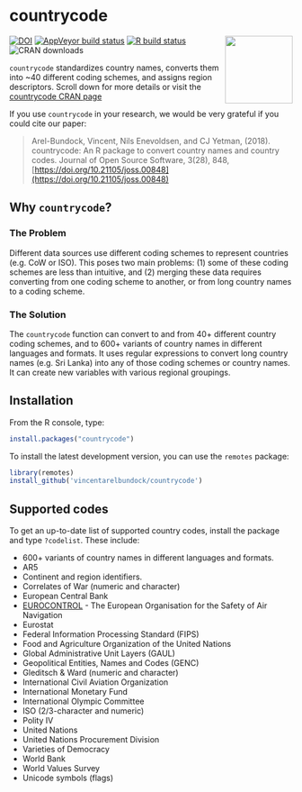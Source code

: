 # countrycode

<img src="https://user-images.githubusercontent.com/987057/167296405-e7798ac8-03e7-444e-acaf-d99fc42d1c9e.png" align="right" alt="" width="120" />

<!-- badges: start -->

[![DOI](http://joss.theoj.org/papers/10.21105/joss.00848/status.svg)](https://doi.org/10.21105/joss.00848)
[![AppVeyor build
status](https://ci.appveyor.com/api/projects/status/github/vincentarelbundock/countrycode?branch=master&svg=true)](https://ci.appveyor.com/project/vincentarelbundock/countrycode)
[![R build
status](https://github.com/vincentarelbundock/countrycode/workflows/R-CMD-check/badge.svg)](https://github.com/vincentarelbundock/countrycode/actions)
![CRAN
downloads](http://cranlogs.r-pkg.org/badges/grand-total/countrycode)

<!-- badges: end -->

`countrycode` standardizes country names, converts them into ~40
different coding schemes, and assigns region descriptors. Scroll down
for more details or visit the [countrycode CRAN
page](http://cran.r-project.org/web/packages/countrycode/index.html)

If you use `countrycode` in your research, we would be very grateful if
you could cite our paper:

> Arel-Bundock, Vincent, Nils Enevoldsen, and CJ Yetman, (2018).
> countrycode: An R package to convert country names and country codes.
> Journal of Open Source Software, 3(28), 848,
> [https://doi.org/10.21105/joss.00848](https://doi.org/10.21105/joss.00848)

## Why `countrycode`?

### The Problem

Different data sources use different coding schemes to represent
countries (e.g. CoW or ISO). This poses two main problems: (1) some of
these coding schemes are less than intuitive, and (2) merging these data
requires converting from one coding scheme to another, or from long
country names to a coding scheme.

### The Solution

The `countrycode` function can convert to and from 40+ different country
coding schemes, and to 600+ variants of country names in different
languages and formats. It uses regular expressions to convert long
country names (e.g. Sri Lanka) into any of those coding schemes or
country names. It can create new variables with various regional
groupings.

## Installation

From the R console, type:

```r
install.packages("countrycode")
```

To install the latest development version, you can use the `remotes`
package:

```r
library(remotes)
install_github('vincentarelbundock/countrycode')
```

## Supported codes

To get an up-to-date list of supported country codes, install the
package and type `?codelist`. These include:

- 600+ variants of country names in different languages and formats.
- AR5
- Continent and region identifiers.
- Correlates of War (numeric and character)
- European Central Bank
- [EUROCONTROL](https://www.eurocontrol.int) - The European Organisation
  for the Safety of Air Navigation
- Eurostat
- Federal Information Processing Standard (FIPS)
- Food and Agriculture Organization of the United Nations
- Global Administrative Unit Layers (GAUL)
- Geopolitical Entities, Names and Codes (GENC)
- Gleditsch \& Ward (numeric and character)
- International Civil Aviation Organization
- International Monetary Fund
- International Olympic Committee
- ISO (2/3-character and numeric)
- Polity IV
- United Nations
- United Nations Procurement Division
- Varieties of Democracy
- World Bank
- World Values Survey
- Unicode symbols (flags)

